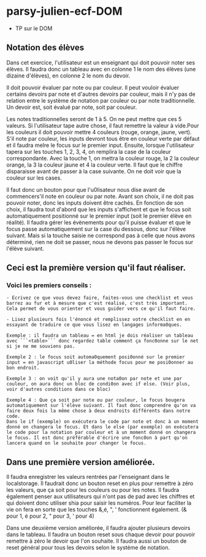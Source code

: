# parsy-julien-ecf-DOM

* TP sur le DOM

## Notation des élèves

Dans cet exercice, l'utilisateur est un enseignant qui doit pouvoir noter ses élèves. Il faudra donc un tableau avec en colonne 1 le nom des élèves (une dizaine d'élèves), en colonne 2 le nom du devoir.

Il doit pouvoir évaluer par note ou par couleur. Il peut vouloir évaluer certains devoirs par note et d'autres devoirs par couleur, mais il n'y pas de relation entre le système de notation par couleur ou par note traditionnelle. Un devoir est, soit évalué par note, soit par couleur.

Les notes traditionnelles seront de 1 à 5. On ne peut mettre que ces 5 valeurs. Si l'utilisateur tape autre chose, il faut remettre la valeur à vide.Pour les couleurs il doit pouvoir mettre 4 couleurs (rouge, orange, jaune, vert). S'il note par couleur, les inputs devront tous être en couleur verte par défaut et il faudra meIre le focus sur le premier input. Ensuite, lorsque l'utilisateur tapera sur les touches 1, 2, 3, 4, on remplira la case de la couleur correspondante.
Avec la touche 1, on mettra la couleur rouge, la 2 la couleur orange, la 3 la couleur jaune et 4 la couleur verte. Il faut que le chiffre disparaisse avant de passer à la case suivante. On ne doit voir que la couleur sur les cases.

Il faut donc un bouton pour que l'u0lisateur nous dise avant de commencers'il note en couleur ou par note. Avant son choix, il ne doit pas pouvoir noter, donc les inputs doivent être cachés.
En fonction de son choix, il faudra tout d'abord que les inputs s'affichent et que le focus soit automatiquement positionné sur le premier input (soit le premier élève en réalité). Il faudra gérer les évènements pour qu'il puisse évaluer et que le focus passe automatiquement sur la case du dessous, donc sur l'élève suivant. Mais si la touche saisie ne correspond pas à celle que nous avons déterminé, rien ne doit se passer, nous ne devons pas passer le focus sur l'élève suivant.

## Ceci est la première version qu'il faut réaliser.

### Voici les premiers conseils :

    - Écrivez ce que vous devez faire, faites-vous une checklist et vous barrez au fur et à mesure que c'est réalisé, c'est très important. Cela permet de vous orienter et vous guider vers ce qu'il faut faire.

    - Lisez plusieurs fois l'énoncé et remplissez votre checklist en en essayant de traduire ce que vous lisez en langages informa0ques.

    Exemple : il faudra un tableau = en html je dois réaliser un tableau avec ```<table>``` donc regardez table comment ça fonc0onne sur le net si je ne me souviens pas.

    Exemple 2 : le focus soit automa0quement posi0onné sur le premier input = en javascript u0liser la méthode focus pour me posi0onner au bon endroit.

    Exemple 3 : on voit qu'il y aura une nota0on par note et une par couleur, on aura donc un bloc de condi0on avec if else. (Voir plus, voir d'autres conditions dans ce bloc)

    Exemple 4 : Que ça soit par note ou par couleur, le focus bougera automatiquement sur l'élève suivant. Il faut donc comprendre qu'on va faire deux fois la même chose à deux endroits différents dans notre code. 
    Dans le if (exemple) on exécutera le code par note et donc à un moment donné on changera le focus. Et dans le else (par exemple) on exécutera le code pour la notation par couleur et à un moment donné on changera le focus. Il est donc préférable d'écrire une fonc0on à part qu'on lancera quand on le souhaite pour changer le focus.


## Dans une première version améliorée.

Il faudra enregistrer les valeurs rentrées par l'enseignant dans le localstorage. Il faudrait donc un bouton reset en plus pour remettre à zéro les valeurs, que ça soit pour les couleurs ou pour les notes. Il faudra également penser aux utilisateurs qui n'ont pas de pad avec les chiffres et qui doivent donc utiliser shia pour saisir les numéros. Pour leur faciliter la vie on fera en sorte que les touches &,é, ", ' fonctionnent également. 
(& pour 1, é pour 2, " pour 3, ' pour 4)

Dans une deuxième version améliorée, il faudra ajouter plusieurs devoirs dans le tableau. Il faudra un bouton reset sous chaque devoir pour pouvoir remettre à zéro le devoir que l'on souhaite. Il faudra aussi un bouton de reset général pour tous les devoirs selon le système de notation.


